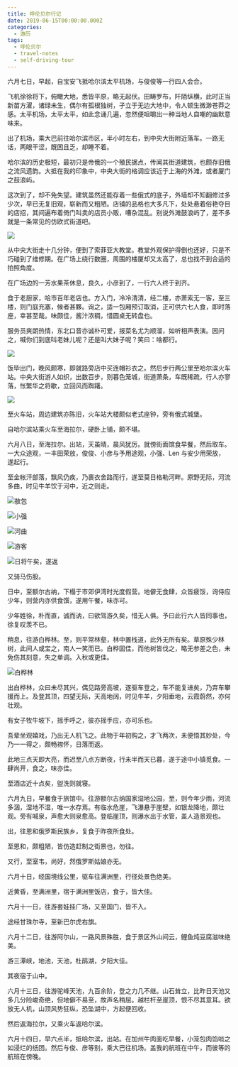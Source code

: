 ```yaml
---
title: 呼伦贝尔行记
date: 2019-06-15T00:00:00.000Z
categories:
  - 游历
tags:
  - 呼伦贝尔
  - travel-notes
  - self-driving-tour
---
```


六月七日，早起，自宝安飞抵哈尔滨太平机场，与俊俊等一行四人会合。

飞机徐徐将下，俯瞰大地，悉皆平原，略无起伏。田畴罗布，阡陌纵横，此时正当新苗方濯，诸绿未生，偶尔有孤根独树，孑立于无边大地中，令人顿生微渺苍莽之感。太平机场，太平太平，如此念诵几遍，忽然便咀嚼出一种当地人自嘲的幽默意味来。

<!-- more -->

出了机场，乘大巴前往哈尔滨市区，半小时左右，到中央大街附近落车。一路无话，两眼干涩，既困且乏，却睡不着。

哈尔滨的历史极短，最初只是帝俄的一个殖民据点，传闻其街道建筑，也颇存旧俄之流风遗韵。大抵在我的印象中，中央大街的格调应该近于上海的外滩，或者厦门之鼓浪屿。

这次到了，却不免失望。建筑虽然还能存着一些俄式的底子，外墙却不知翻修过多少次，早已无复旧观，崭新而又粗陋。店铺的品格也大多凡下，处处悬着俗艳夺目的店招，其间遍布着倚门叫卖的店员小贩，嘈杂混乱。别说外滩鼓浪屿了，差不多就是一条常见的仿欧式街道吧。

![](https://media.kaerozhi.com/2025/06/cfd10f9ace3de4f8b485f27dbc738ccc.jpg)

从中央大街走十几分钟，便到了索菲亚大教堂。教堂外观保护得倒也还好，只是不巧碰到了维修期。在广场上绕行数圈，周围的楼厦却又太高了，总也找不到合适的拍照角度。

在广场边的一芳水果茶休息，良久，小彦到了，一行六人终于到齐。

食于老厨家，哈市百年老店也。方入门，冷冷清清，经二楼，亦萧索无一客，至三楼，则门庭充塞，候者甚夥。询之，适一包厢预订取消，正可供六七人食，即时落座，幸甚至哉。味颇佳，酱汁浓稠，惜圆桌无转盘也。

服务员爽朗热情，东北口音亦诚朴可爱，报菜名尤为顺溜，如听相声表演。因问之，喊你们到底叫老妹儿呢？还是叫大妹子呢？笑曰：啥都行。

![](https://media.kaerozhi.com/2025/06/6d4c24b53d75da7b702a76d471316dd2.jpg)

饭毕出门，晚风颇寒，即就路旁店中买连帽衫衣之。然后步行两公里至哈尔滨火车站。中央大街游人如织，出数百步，则暮色笼城，街道萧条，车既稀疏，行人亦寥落，怅繁华之将歇，立回风而踟躇。

![](https://media.kaerozhi.com/2025/06/e17360ece4062bb42f4824833ca4f34d.jpg)

至火车站，周边建筑亦陈旧，火车站大楼颇似老式座钟，旁有俄式城堡。

自哈尔滨站乘火车至海拉尔，硬卧上铺，颇不堪。

六月八日，至海拉尔。出站，天虽晴，晨风犹厉。就傍街面馆食早餐，然后取车。一大众途观，一丰田荣放，俊俊、小彦与予用途观，小强、Len 与安少用荣放，遂起行。

至金帐汗部落，飘风仍疾，乃裹衣舍路而行，遂至莫日格勒河畔。原野无际，河流多曲，时见牛羊饮于河中，近之则走。

![敖包](https://media.kaerozhi.com/2025/06/6c745213f717b31212900c08cb045156.jpg)


![小强](https://media.kaerozhi.com/2025/06/15ae115acf7ef8c51729ee1df7b3d1e6.jpg)


![河曲](https://media.kaerozhi.com/2025/06/e563fff3fe5db3dee8b41a4281aa39ad.jpg)

![游客](https://media.kaerozhi.com/2025/06/b4275435ddc5d4c2a289f5a68107cd94.jpg)


![日将午矣，遂返](https://media.kaerozhi.com/2025/06/fc1beda9a80cf9e183c07b820b2ed1a7.jpg)

又骑马伤股。

日中，至额尔古纳，下榻于市郊伊湾时光度假营。地僻无食肆，众皆疲馁，询侍应少年，则营内亦供食馔，遂用午餐，味亦可。

少年姓徐，朴而直，诚而讷，曰欲驾游久矣，惜无人俱。予曰此行六人皆同事也，徐复叹羡不已。

稍息，往游白桦林。至，则平常林壑，林中置栈道，此外无所有矣。草原殊少林树，此间人或宝之，南人一笑而已。白桦固佳，而他树皆伐之，略无参差之色，未免伤其刻意，失之单调。入秋或更佳。

![白桦林](https://media.kaerozhi.com/2025/06/baeb5136c62a4b0eb144002f247ff616.jpg)

出白桦林，众曰未尽其兴，偶见路旁高坡，遂驱车登之，车不能复进矣，乃弃车攀援而上。及登其顶，四望无际，天高地阔，时见牛羊，夕阳垂地，云霞蔚然，亦何壮观。

有女子牧牛坡下，摇手呼之，彼亦摇手应，亦可乐也。

吾辈坐观嬉戏，乃出无人机飞之。此物于年初购之，才飞两次，未便悟其妙处，今乃一一得之，颇畅襟怀，日落而返。

此地三点天即大亮，而迟至八点方断夜，行未半而天已暮，遂于途中小镇觅食。一肆尚开，食之，味亦佳。

至酒店近十点矣，盥洗则就寝。

六月九日，早餐食于旅馆中。往游额尔古纳国家湿地公园，至，则今年少雨，河流多涸，湿地不湿，唯一水存焉。有临水危崖，飞瀑悬于崖壁，如银龙降地，颇壮观。旁有喊泉，声愈大则泉愈高。登临崖顶，则瀑水出于水管，盖人造景观也。

出，往恩和俄罗斯民族乡，复食于昨夜所食处。

至恩和，颇粗陋，皆仿造赶制之街景也，勿往。

又行，至室韦，尚好，然俄罗斯姑娘亦无。

六月十日，经国境线公里，驱车往满洲里，行径处景色绝美。

近黄昏，至满洲里，宿于满洲里饭店，食于，皆大佳。

六月十一日，往游套娃挂广场，又至国门，皆不入。

途经甘珠尔寺，至新巴尔虎右旗。

六月十二日，往游阿尔山，一路风景殊胜，食于景区外山间云，鲤鱼炖豆腐滋味绝美。

游三潭峡，地池，天池，杜鹃湖，夕阳大佳。

其夜宿于山中。

六月十三日，往游驼峰天池，九百余阶，登之力几不继。山石耸立，比昨日天池又多几分险峻奇绝，但地僻不易至，故声名稍屈。越栏杆至崖顶，恨不尽其意耳。欲放无人机，山顶风势狂纵，恐坠湖中，方起便回收。

然后返海拉尔，又乘火车返哈尔滨。

六月十四日，早六点半，抵哈尔滨，出站。在加州牛肉面吃早餐，小笼包肉馅啖之如浸烂的纸团。然后与俊、彦等别，乘大巴往机场。盖我的航班在中午，而彼等的航班在傍晚。
